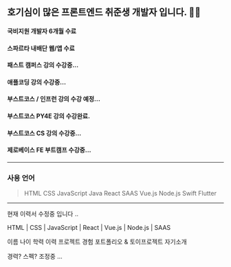 <h2>호기심이 많은 프론트엔드 취준생 개발자 입니다. 👨‍💻</h2>

#### 국비지원 개발자 6개월 수료
#### 스파르타 내배단 웹/앱 수료
#### 패스트 캠퍼스 강의 수강중...
#### 애플코딩 강의 수강중...
#### 부스트코스 / 인프런 강의 수강 예정...
#### 부스트코스 PY4E 강의 수강완료.
#### 부스트코스 CS 강의 수강중...
#### 제로베이스 FE 부트캠프 수강중...

***

### 사용 언어
> HTML
> CSS
> JavaScript
> Java
> React
> SAAS
> Vue.js
> Node.js
> Swift
> Flutter
***
현재 이력서 수정중 입니다 ..

HTML | CSS | JavaScript | 
React | Vue.js | Node.js | SAAS

이름 
나이 
학력 
이력 
프로젝트 경험
포트폴리오 & 토이프로젝트
자기소개

경력? 스펙? 조정중 ...

<!--
**BlankCodeStack/BlankCodeStack** is a ✨ _special_ ✨ repository because its `README.md` (this file) appears on your GitHub profile.

Here are some ideas to get you started:

- 🔭 I’m currently working on ...
- 🌱 I’m currently learning ...
- 👯 I’m looking to collaborate on ...
- 🤔 I’m looking for help with ...
- 💬 Ask me about ...
- 📫 How to reach me: ...
- 😄 Pronouns: ...
- ⚡ Fun fact: ...
-->
